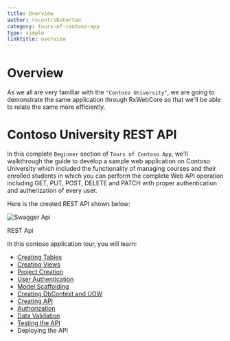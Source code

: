 ```yaml
---
title: Overview
author: rxcontributortwo
category: tours-of-contoso-app  
type: simple
linktitle: overview
---
```


# Overview

As we all are very familiar with the `"Contoso University"`, we are going to demonstrate the same application through RxWebCore so that we'll be able to relate the same more efficiently.

# Contoso University REST API

In this complete `Beginner` section of `Tours of Contoso App`, we'll walkthrough the guide to develop a sample web application on Contoso University which included the functionality of managing courses and their enrolled students in which you can perform the complete Web API operation including GET, PUT, POST, DELETE and PATCH with proper authentication and autherization of every user.

Here is the created REST API shown below: 

![Swagger Api](Images/overview-tours-of-contoso.PNG)
<p class="image-description">REST Api</p>

In this contoso application tour, you will learn:

<ul>
  <li class="overview-nav-item"><a href="/rx-web-core/tours-of-contoso-app/Beginner/creating-tables">Creating Tables</a></li>
  <li class="overview-nav-item"><a href="/rx-web-core/tours-of-contoso-app/Beginner/creating-views">Creating Views</a></li>
  <li class="overview-nav-item"><a href="/rx-web-core/tours-of-contoso-app/Beginner/create-the-project">Project Creation</a></li>
  <li class="overview-nav-item"><a href="/rx-web-core/tours-of-contoso-app/Beginner/authentication">User Authentication</a></li>
  <li class="overview-nav-item"><a href="/rx-web-core/tours-of-contoso-app/Beginner/scaffolding/models">Model Scaffolding</a></li>
  <li class="overview-nav-item"><a href="/rx-web-core/tours-of-contoso-app/Beginner/scaffolding/context-and-uow">Creating DbContext and UOW</a></li>
  <li class="overview-nav-item"><a href="/rx-web-core/tours-of-contoso-app/Beginner/scaffolding/creating-api">Creating API</a></li>
  <li class="overview-nav-item"><a href="/rx-web-core/tours-of-contoso-app/Beginner/authorization">Authorization</a></li>
  <li class="overview-nav-item"><a href="/rx-web-core/tours-of-contoso-app/Beginner/data-validation">Data Validation</a></li>
  <li class="overview-nav-item"><a href="/rx-web-core/tours-of-contoso-app/Beginner/test-the-api">Testing the API</a></li>
  <li class="overview-nav-item"><a>Deploying the API</a></li>
</ul>

